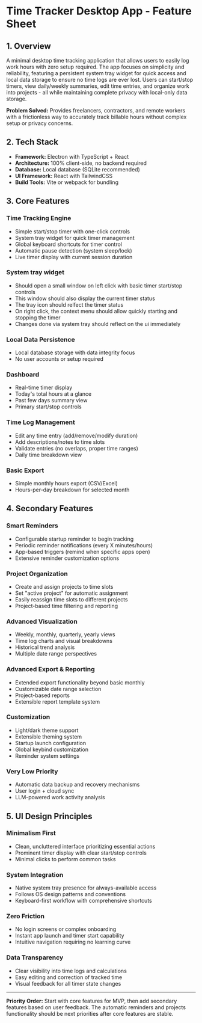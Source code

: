 # Time Tracker Desktop App - Feature Sheet

## 1. Overview

A minimal desktop time tracking application that allows users to easily log work hours with zero setup required. The app focuses on simplicity and reliability, featuring a persistent system tray widget for quick access and local data storage to ensure no time logs are ever lost. Users can start/stop timers, view daily/weekly summaries, edit time entries, and organize work into projects - all while maintaining complete privacy with local-only data storage.

**Problem Solved:** Provides freelancers, contractors, and remote workers with a frictionless way to accurately track billable hours without complex setup or privacy concerns.

## 2. Tech Stack

- **Framework:** Electron with TypeScript + React
- **Architecture:** 100% client-side, no backend required
- **Database:** Local database (SQLite recommended)
- **UI Framework:** React with TailwindCSS
- **Build Tools:** Vite or webpack for bundling

## 3. Core Features

### Time Tracking Engine
- Simple start/stop timer with one-click controls
- System tray widget for quick timer management
- Global keyboard shortcuts for timer control
- Automatic pause detection (system sleep/lock)
- Live timer display with current session duration

### System tray widget
- Should open a small window on left click with basic timer start/stop controls
- This window should also display the current timer status
- The tray icon should relfect the timer status
- On right click, the context menu should allow quickly starting and stopping the timer
- Changes done via system tray should reflect on the ui immediately

### Local Data Persistence
- Local database storage with data integrity focus
- No user accounts or setup required

### Dashboard
- Real-time timer display
- Today's total hours at a glance
- Past few days summary view
- Primary start/stop controls

### Time Log Management
- Edit any time entry (add/remove/modify duration)
- Add descriptions/notes to time slots
- Validate entries (no overlaps, proper time ranges)
- Daily time breakdown view

### Basic Export
- Simple monthly hours export (CSV/Excel)
- Hours-per-day breakdown for selected month

## 4. Secondary Features

### Smart Reminders
- Configurable startup reminder to begin tracking
- Periodic reminder notifications (every X minutes/hours)
- App-based triggers (remind when specific apps open)
- Extensive reminder customization options

### Project Organization
- Create and assign projects to time slots
- Set "active project" for automatic assignment
- Easily reassign time slots to different projects
- Project-based time filtering and reporting

### Advanced Visualization
- Weekly, monthly, quarterly, yearly views
- Time log charts and visual breakdowns
- Historical trend analysis
- Multiple date range perspectives

### Advanced Export & Reporting
- Extended export functionality beyond basic monthly
- Customizable date range selection
- Project-based reports
- Extensible report template system

### Customization
- Light/dark theme support
- Extensible theming system
- Startup launch configuration
- Global keybind customization
- Reminder system settings

### Very Low Priority
- Automatic data backup and recovery mechanisms
- User login + cloud sync
- LLM-powered work activity analysis

## 5. UI Design Principles

### Minimalism First
- Clean, uncluttered interface prioritizing essential actions
- Prominent timer display with clear start/stop controls
- Minimal clicks to perform common tasks

### System Integration
- Native system tray presence for always-available access
- Follows OS design patterns and conventions
- Keyboard-first workflow with comprehensive shortcuts

### Zero Friction
- No login screens or complex onboarding
- Instant app launch and timer start capability
- Intuitive navigation requiring no learning curve

### Data Transparency
- Clear visibility into time logs and calculations
- Easy editing and correction of tracked time
- Visual feedback for all timer state changes

---

**Priority Order:** Start with core features for MVP, then add secondary features based on user feedback. The automatic reminders and projects functionality should be next priorities after core features are stable.